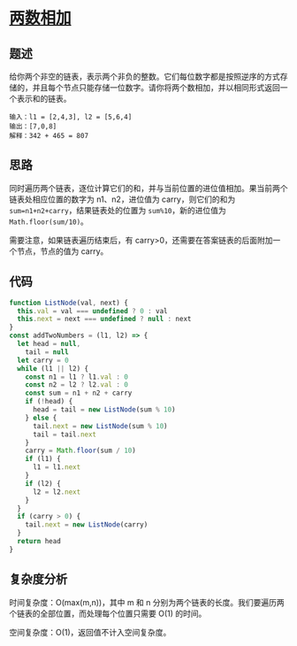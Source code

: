 # [两数相加](https://leetcode.cn/problems/add-two-numbers/)

## 题述

给你两个非空的链表，表示两个非负的整数。它们每位数字都是按照逆序的方式存储的，并且每个节点只能存储一位数字。请你将两个数相加，并以相同形式返回一个表示和的链表。

```
输入：l1 = [2,4,3], l2 = [5,6,4]
输出：[7,0,8]
解释：342 + 465 = 807
```

## 思路

同时遍历两个链表，逐位计算它们的和，并与当前位置的进位值相加。果当前两个链表处相应位置的数字为 n1、n2，进位值为 carry，则它们的和为 `sum=n1+n2+carry`，结果链表处的位置为 `sum%10`，新的进位值为 `Math.floor(sum/10)`。

需要注意，如果链表遍历结束后，有 carry>0，还需要在答案链表的后面附加一个节点，节点的值为 carry。

## 代码

```javascript
function ListNode(val, next) {
  this.val = val === undefined ? 0 : val
  this.next = next === undefined ? null : next
}
const addTwoNumbers = (l1, l2) => {
  let head = null,
    tail = null
  let carry = 0
  while (l1 || l2) {
    const n1 = l1 ? l1.val : 0
    const n2 = l2 ? l2.val : 0
    const sum = n1 + n2 + carry
    if (!head) {
      head = tail = new ListNode(sum % 10)
    } else {
      tail.next = new ListNode(sum % 10)
      tail = tail.next
    }
    carry = Math.floor(sum / 10)
    if (l1) {
      l1 = l1.next
    }
    if (l2) {
      l2 = l2.next
    }
  }
  if (carry > 0) {
    tail.next = new ListNode(carry)
  }
  return head
}
```

## 复杂度分析

时间复杂度：O(max⁡(m,n))，其中 m 和 n 分别为两个链表的长度。我们要遍历两个链表的全部位置，而处理每个位置只需要 O(1) 的时间。

空间复杂度：O(1)，返回值不计入空间复杂度。
